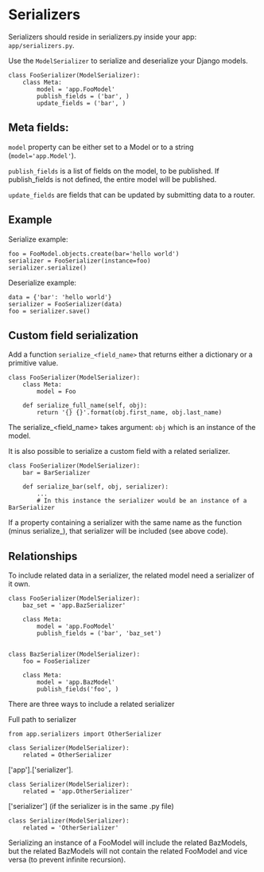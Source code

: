 # Serializers

Serializers should reside in serializers.py inside your app: ```app/serializers.py```.

Use the ```ModelSerializer``` to serialize and deserialize your Django models.

    class FooSerializer(ModelSerializer):
        class Meta:
            model = 'app.FooModel'
            publish_fields = ('bar', )
            update_fields = ('bar', )


## Meta fields:

```model``` property can be either set to a Model or to a string (```model='app.Model'```).

```publish_fields``` is a list of fields on the model, to be published. If publish_fields is not defined, the entire model will be published.

```update_fields``` are fields that can be updated by submitting data to a router.


## Example

Serialize example: 

    foo = FooModel.objects.create(bar='hello world')
    serializer = FooSerializer(instance=foo)
    serializer.serialize()

Deserialize example:

    data = {'bar': 'hello world'}
    serializer = FooSerializer(data)
    foo = serializer.save()


## Custom field serialization 

Add a function ```serialize_<field_name>``` that returns either a dictionary or a primitive value.

    class FooSerializer(ModelSerializer):
        class Meta:
            model = Foo

        def serialize_full_name(self, obj):
            return '{} {}'.format(obj.first_name, obj.last_name)
            
The serialize_<field_name> takes argument: ```obj``` which is an instance of the model.

It is also possible to serialize a custom field with a related serializer.

    class FooSerializer(ModelSerializer):
        bar = BarSerializer
        
        def serialize_bar(self, obj, serializer):
            ...
            # In this instance the serializer would be an instance of a BarSerializer

If a property containing a serializer with the same name as the function (minus serialize_), that serializer will be included (see above code).

            
## Relationships

To include related data in a serializer, the related model need a serializer of it own.

    class FooSerializer(ModelSerializer):
        baz_set = 'app.BazSerializer'
    
        class Meta:
            model = 'app.FooModel'
            publish_fields = ('bar', 'baz_set')


    class BazSerializer(ModelSerializer):
        foo = FooSerializer
        
        class Meta:
            model = 'app.BazModel'
            publish_fields('foo', )

There are three ways to include a related serializer

Full path to serializer 


    from app.serializers import OtherSerializer
    
    class Serializer(ModelSerializer):
        related = OtherSerializer


\['app'\].\['serializer'\]. 


    class Serializer(ModelSerializer):
        related = 'app.OtherSerializer'


\['serializer'\] (if the serializer is in the same .py file)


    class Serializer(ModelSerializer):
        related = 'OtherSerializer'


Serializing an instance of a FooModel will include the related BazModels, but the related BazModels will not contain the 
related FooModel and vice versa (to prevent infinite recursion).
